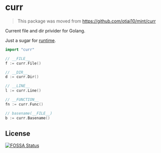 curr
=====

> This package was moved from https://github.com/otiai10/mint/curr

Current file and dir privider for Golang.

Just a sugar for [runtime](https://golang.org/pkg/runtime/).

```go
import "curr"

// __FILE__
f := curr.File()

// __DIR__
d := curr.Dir()

// __LINE__
l := curr.Line()

// __FUNCTION__
fn := curr.Func()

// basename(__FILE__)
b := curr.Basename()
```


## License
[![FOSSA Status](https://app.fossa.com/api/projects/git%2Bgithub.com%2Fotiai10%2Fcurr.svg?type=large)](https://app.fossa.com/projects/git%2Bgithub.com%2Fotiai10%2Fcurr?ref=badge_large)